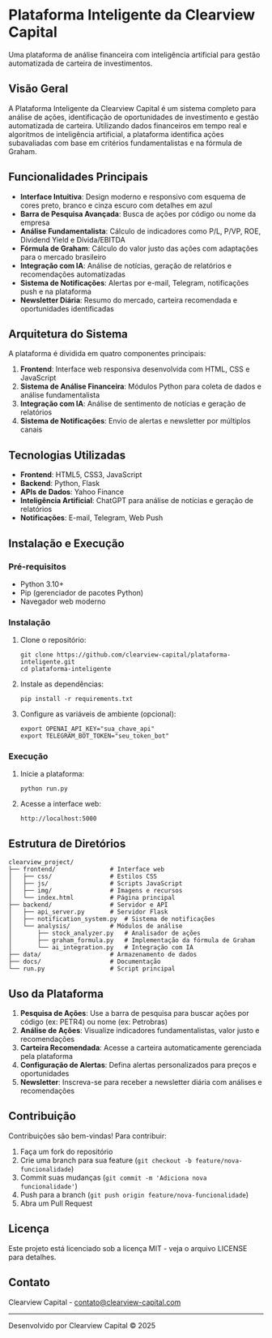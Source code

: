 # Plataforma Inteligente da Clearview Capital

Uma plataforma de análise financeira com inteligência artificial para gestão automatizada de carteira de investimentos.

## Visão Geral

A Plataforma Inteligente da Clearview Capital é um sistema completo para análise de ações, identificação de oportunidades de investimento e gestão automatizada de carteira. Utilizando dados financeiros em tempo real e algoritmos de inteligência artificial, a plataforma identifica ações subavaliadas com base em critérios fundamentalistas e na fórmula de Graham.

## Funcionalidades Principais

- **Interface Intuitiva**: Design moderno e responsivo com esquema de cores preto, branco e cinza escuro com detalhes em azul
- **Barra de Pesquisa Avançada**: Busca de ações por código ou nome da empresa
- **Análise Fundamentalista**: Cálculo de indicadores como P/L, P/VP, ROE, Dividend Yield e Dívida/EBITDA
- **Fórmula de Graham**: Cálculo do valor justo das ações com adaptações para o mercado brasileiro
- **Integração com IA**: Análise de notícias, geração de relatórios e recomendações automatizadas
- **Sistema de Notificações**: Alertas por e-mail, Telegram, notificações push e na plataforma
- **Newsletter Diária**: Resumo do mercado, carteira recomendada e oportunidades identificadas

## Arquitetura do Sistema

A plataforma é dividida em quatro componentes principais:

1. **Frontend**: Interface web responsiva desenvolvida com HTML, CSS e JavaScript
2. **Sistema de Análise Financeira**: Módulos Python para coleta de dados e análise fundamentalista
3. **Integração com IA**: Análise de sentimento de notícias e geração de relatórios
4. **Sistema de Notificações**: Envio de alertas e newsletter por múltiplos canais

## Tecnologias Utilizadas

- **Frontend**: HTML5, CSS3, JavaScript
- **Backend**: Python, Flask
- **APIs de Dados**: Yahoo Finance
- **Inteligência Artificial**: ChatGPT para análise de notícias e geração de relatórios
- **Notificações**: E-mail, Telegram, Web Push

## Instalação e Execução

### Pré-requisitos

- Python 3.10+
- Pip (gerenciador de pacotes Python)
- Navegador web moderno

### Instalação

1. Clone o repositório:
   ```
   git clone https://github.com/clearview-capital/plataforma-inteligente.git
   cd plataforma-inteligente
   ```

2. Instale as dependências:
   ```
   pip install -r requirements.txt
   ```

3. Configure as variáveis de ambiente (opcional):
   ```
   export OPENAI_API_KEY="sua_chave_api"
   export TELEGRAM_BOT_TOKEN="seu_token_bot"
   ```

### Execução

1. Inicie a plataforma:
   ```
   python run.py
   ```

2. Acesse a interface web:
   ```
   http://localhost:5000
   ```

## Estrutura de Diretórios

```
clearview_project/
├── frontend/               # Interface web
│   ├── css/                # Estilos CSS
│   ├── js/                 # Scripts JavaScript
│   ├── img/                # Imagens e recursos
│   └── index.html          # Página principal
├── backend/                # Servidor e API
│   ├── api_server.py       # Servidor Flask
│   ├── notification_system.py  # Sistema de notificações
│   └── analysis/           # Módulos de análise
│       ├── stock_analyzer.py   # Analisador de ações
│       ├── graham_formula.py   # Implementação da fórmula de Graham
│       └── ai_integration.py   # Integração com IA
├── data/                   # Armazenamento de dados
├── docs/                   # Documentação
└── run.py                  # Script principal
```

## Uso da Plataforma

1. **Pesquisa de Ações**: Use a barra de pesquisa para buscar ações por código (ex: PETR4) ou nome (ex: Petrobras)
2. **Análise de Ações**: Visualize indicadores fundamentalistas, valor justo e recomendações
3. **Carteira Recomendada**: Acesse a carteira automaticamente gerenciada pela plataforma
4. **Configuração de Alertas**: Defina alertas personalizados para preços e oportunidades
5. **Newsletter**: Inscreva-se para receber a newsletter diária com análises e recomendações

## Contribuição

Contribuições são bem-vindas! Para contribuir:

1. Faça um fork do repositório
2. Crie uma branch para sua feature (`git checkout -b feature/nova-funcionalidade`)
3. Commit suas mudanças (`git commit -m 'Adiciona nova funcionalidade'`)
4. Push para a branch (`git push origin feature/nova-funcionalidade`)
5. Abra um Pull Request

## Licença

Este projeto está licenciado sob a licença MIT - veja o arquivo LICENSE para detalhes.

## Contato

Clearview Capital - contato@clearview-capital.com

---

Desenvolvido por Clearview Capital © 2025
